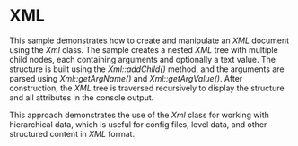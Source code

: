 # XML

This sample demonstrates how to create and manipulate an *XML* document using the *Xml* class.
The sample creates a nested *XML* tree with multiple child nodes, each containing arguments and optionally a text value. The structure is built using the *Xml::addChild()* method, and the arguments are parsed using *Xml::getArgName()* and *Xml::getArgValue()*. After construction, the *XML* tree is traversed recursively to display the structure and all attributes in the console output.

This approach demonstrates the use of the *Xml* class for working with hierarchical data, which is useful for config files, level data, and other structured content in *XML* format.